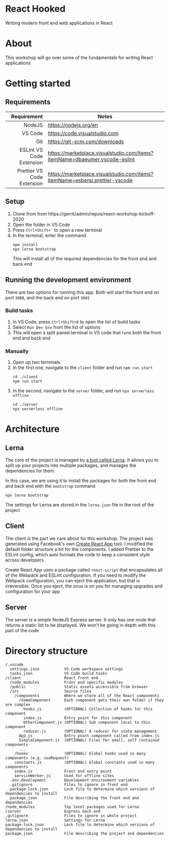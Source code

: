 # React Hooked

Writing modern front end web applications in React

# About

This workshop will go over some of the fundamentals for writing React applications

# Getting started

## Requirements

|                Requirement | Notes                                                                      |
| -------------------------: | -------------------------------------------------------------------------- |
|                     NodeJS | https://nodejs.org/en                                                      |
|                    VS Code | https://code.visualstudio.com                                              |
|                        Git | https://git-scm.com/downloads                                              |
|   ESLint VS Code Extension | https://marketplace.visualstudio.com/items?itemName=dbaeumer.vscode-eslint |
| Prettier VS Code Extension | https://marketplace.visualstudio.com/items?itemName=esbenp.prettier-vscode |

## Setup

1. Clone from from https://gerrit/admin/repos/react-workshop-kickoff-2020
2. Open the folder in VS Code
3. Press `` Ctrl+Shift+` `` to open a new terminal
4. In the terminal, enter the command
   ```
   npm install
   npx lerna bootstrap
   ```
   This will install all of the required dependencies for the front end and back end

## Running the development environment

There are two options for running this app. Both will start the front end on port `3000`, and the back end on port `3001`

### Build tasks

1. In VS Code, press `Ctrl+Shift+b` to open the list of build tasks
2. Select `Run Dev Env` from the list of options
3. This will open a split paned terminal in VS code that runs both the front end and back end

### Manually

1. Open up two terminals.
2. In the first one, navigate to the `client` folder and run `npm run start`
   ```
   cd ./client
   npm run start
   ```
3. In the second, navigate to the `server` folder, and run `npx serverless offline`
   ```
   cd ./server
   npx serverless offline
   ```

# Architecture

## Lerna

The core of the project is managed by [a tool called Lerna](https://github.com/lerna/lerna). It allows you to split up your projects into multiple packages, and manages the dependencies for them.

In this case, we are using it to install the packages for both the front end and back end with the `bootstrap` command

```
npx lerna bootstrap
```

The settings for Lerna are stored in the `lerna.json` file in the root of the project

## Client

The client is the part we care about for this workshop. The project was generated using Facebook's own [Create React App](https://github.com/facebook/create-react-app) tool. I modified the default folder structure a bit for the components. I added Prettier to the ESLint config, which auto formats the code to keep a consistent style across developers.

Create React App uses a package called `react-script` that encapsulates all of the Webpack and ESLint configuration. If you need to modify the Webpack configuration, you can eject the application, but that is irreversible. Once you eject, the onus is on you for managing upgrades and configuration for your app

## Server

The server is a simple NodeJS Express server. It only has one route that returns a static list to be displayed. We won't be going in depth with this part of the code

# Directory structure

```
/.vscode
  settings.json           VS Code workspace settings
  tasks.json              VS Code build tasks
/client                   React front end
  /node_modules           Front end specific modules
  /public                 Static assets accessible from browser
  /src                    Source files
    /components           Where we store all of the React components
      /SomeComponent      Each component gets their own folder if they are complex
        hooks.js          (OPTIONAL) Collection of hooks for this component
        index.js          Entry point for this component
        OtherComponent.js (OPTIONAL) Sub component local to this component
        reducer.js        (OPTIONAL) A reducer for state management
      App.js              Entry point component called from index.js
      SimpleComponent.js  (OPTIONAL) Files for small, self contained components
      ...
    /hooks                (OPTIONAL) Global hooks used in many components (e.g. useRequest)
    constants.js          (OPTIONAL) Global constants used in many components
    index.js              Front end entry point
    serviceWorker.js      Used for offline sites
  .env.development        Development environment variables
  .gitignore              Files to ignore in front end
  package-lock.json       Lock file to determine which versions of dependencies to install
  package.json            File describing the front end and dependencies
/node_modules             Top level packages used for Lerna
/server                   Express back end
.gitignore                Files to ignore in whole project
lerna.json                Settings for Lerna
package-lock.json         Lock file to determine which versions of dependencies to install
package.json              File describing the project and dependencies
```

